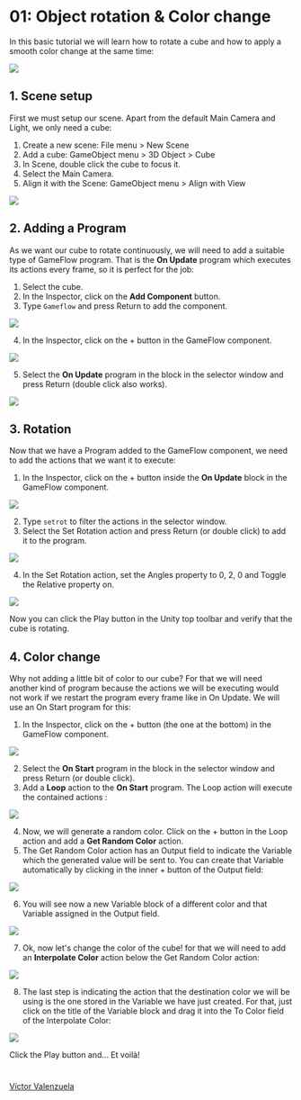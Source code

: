 # 01: Object rotation & Color change

In this basic tutorial we will learn how to rotate a cube and how to apply a smooth color change at the same time:

![](0.gif)

## 1. Scene setup

First we must setup our scene. Apart from the default Main Camera and Light, we only need a cube:

1. Create a new scene: File menu > New Scene
2. Add a cube: GameObject menu > 3D Object > Cube
3. In Scene, double click the cube to focus it.
4. Select the Main Camera.
5. Align it with the Scene: GameObject menu > Align with View

![](1-1.png)

## 2. Adding a Program

As we want our cube to rotate continuously, we will need to add a suitable type of GameFlow program. That is the **On Update** program which executes its actions every frame, so it is perfect for the job:

1. Select the cube.
2. In the Inspector, click on the **Add Component** button.
3. Type `Gameflow` and press Return to add the component.

![](2-1.png)

4. In the Inspector, click on the + button in the GameFlow component.

![](2-2.png)

5. Select the **On Update** program in the block in the selector window and press Return (double click also works).

![](2-3.png)


## 3. Rotation

Now that we have a Program added to the GameFlow component, we need to add the actions that we want it to execute:

1. In the Inspector, click on the + button inside the **On Update** block in the GameFlow component.

![](3-1.png)

2. Type `setrot` to filter the actions in the selector window.
3. Select the Set Rotation action and press Return (or double click) to add it to the program.

![](3-2.png)

4. In the Set Rotation action, set the Angles property to 0, 2, 0 and Toggle the Relative property on.

![](3-3.png)

Now you can click the Play button in the Unity top toolbar and verify that the cube is rotating.

## 4. Color change

Why not adding a little bit of color to our cube? For that we will need another kind of program because the actions we will be executing would not work if we restart the program every frame like in On Update. We will use an On Start program for this:

1. In the Inspector, click on the + button (the one at the bottom) in the GameFlow component.

![](4-1.png)

2. Select the **On Start** program in the block in the selector window and press Return (or double click).
3. Add a **Loop** action to the **On Start** program. The Loop action will execute the contained actions :

![](4-2.png)

4. Now, we will generate a random color. Click on the + button in the Loop action and add a **Get Random Color** action.
5. The Get Random Color action has an Output field to indicate the Variable which the generated value will be sent to. You can create that Variable automatically by clicking in the inner + button of the Output field:

![](4-3.png)

6. You will see now a new Variable block of a different color and that Variable assigned in the Output field.

![](4-4.png)

7. Ok, now let's change the color of the cube! for that we will need to add an **Interpolate Color** action below the Get Random Color action:

![](4-5.png)

8. The last step is indicating the action that the destination color we will be using is the one stored in the Variable we have just created. For that, just click on the title of the Variable block and drag it into the To Color field of the Interpolate Color:

![](4-6.png)


Click the Play button and... Et voilà!

#

[Víctor Valenzuela](https://twitter.com/v4lv1k)
